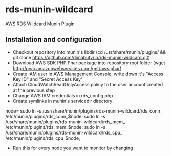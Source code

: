 rds-munin-wildcard
================

AWS RDS Wildcard Munin Plugin

## Installation and configuration

- Checkout repository into munin's libdir (cd /usr/share/munin/plugins/ && git clone https://github.com/dimabutyrin/rds-munin-wildcard.git)
- Download AWS SDK PHP Phar package into repository root folder (wget http://pear.amazonwebservices.com/get/aws.phar)
- Create IAM user in AWS Management Console, write down it's "Access Key ID" and "Secret Access Key"
- Attach CloudWatchReadOnlyAccess policy to the user account created at the previous step
- Change AWS IAM credentials in rds_config.php
- Create symlinks in munin's servicedir directory:

node=<YOUR-RDS-DB-INSTANCE-ID>
sudo ln -s /usr/share/munin/plugins/rds-munin-wildcard/rds_conn_ /etc/munin/plugins/rds_conn_$node;
sudo ln -s /usr/share/munin/plugins/rds-munin-wildcard/rds_mem_ /etc/munin/plugins/rds_mem_$node;
sudo ln -s /usr/share/munin/plugins/rds-munin-wildcard/rds_cpu_ /etc/munin/plugins/rds_cpu_$node;

- Run this for every node you want to monitor by changing <YOUR-RDS-DB-INSTANCE-ID>
